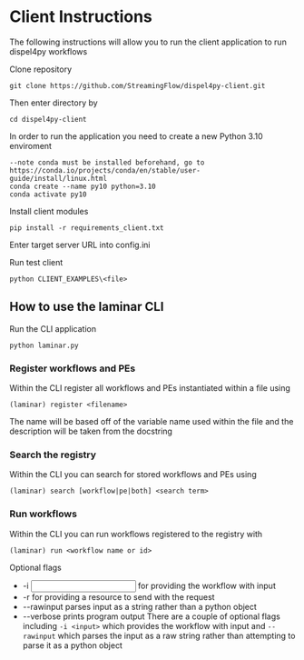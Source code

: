 # Client Instructions 

The following instructions will allow you to run the client application to run dispel4py workflows 

Clone repository 
```
git clone https://github.com/StreamingFlow/dispel4py-client.git
```
Then enter directory by 
```
cd dispel4py-client
```
In order to run the application you need to create a new Python 3.10 enviroment 
```
--note conda must be installed beforehand, go to https://conda.io/projects/conda/en/stable/user-guide/install/linux.html
conda create --name py10 python=3.10
conda activate py10
```

Install client modules
```
pip install -r requirements_client.txt
```
Enter target server URL into config.ini

Run test client 
```
python CLIENT_EXAMPLES\<file>
```

## How to use the laminar CLI

Run the CLI application
```
python laminar.py
```

### Register workflows and PEs
Within the CLI register all workflows and PEs instantiated within a file using
```
(laminar) register <filename>
```
The name will be based off of the variable name used within the file and the description will be taken from the docstring

### Search the registry
Within the CLI you can search for stored workflows and PEs using
```
(laminar) search [workflow|pe|both] <search term>
```

### Run workflows
Within the CLI you can run workflows registered to the registry with
```
(laminar) run <workflow name or id> 
```
Optional flags
- -i <input> for providing the workflow with input
- -r <resource> for providing a resource to send with the request
- --rawinput parses input as a string rather than a python object
- --verbose prints program output
There are a couple of optional flags including `-i <input>` which provides the workflow with input and `--rawinput` which parses the input as a raw string rather than attempting to parse it as a python object



